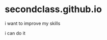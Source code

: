 # secondclass.github.io
<html>
<head>
</head>
<body>
<p>i want to improve my skills  </p>
<p1>i can do it</p1>

</body>



</html>
